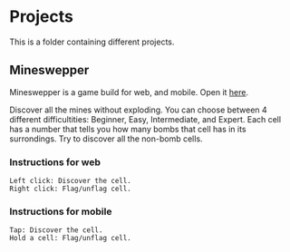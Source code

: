 # Projects
This is a folder containing different projects.

## Mineswepper 
Mineswepper is a game build for web, and mobile. Open it [here](https://davidandbar.github.io/minesweeper/).

Discover all the mines without exploding. You can choose between 4 different difficultities: Beginner, Easy, Intermediate, and Expert.
Each cell has a number that tells you how many bombs that cell has in its surrondings. Try to discover all the non-bomb cells.

### Instructions for web
    Left click: Discover the cell. 
    Right click: Flag/unflag cell.

### Instructions for mobile
    Tap: Discover the cell. 
    Hold a cell: Flag/unflag cell.
